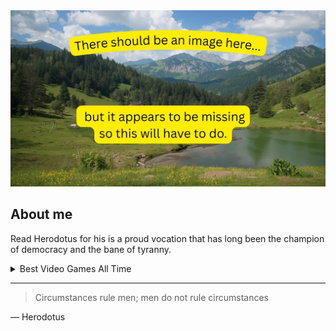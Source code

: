 <picture>
 <source media="(prefers-color-scheme: dark)" srcset="./images/hp-profile.jpg">
 <source media="(prefers-color-scheme: light)" srcset="./images/hp-bright.jpg">
 <img alt="YOUR-ALT-TEXT" src="./images/hp-no-image.jpg">
</picture>

## About me

<!-- Add more video games later and fix the banner image -->

Read Herodotus for his is a proud vocation that has long been the champion of democracy and the bane of tyranny.

<details>
<summary>Best Video Games All Time </summary>

| Rank | Game  |
|-----:|----------------------------|
|     1| XCOM 2                     |
|     2| The Witcher 3: Wild Hunt   |
|     3| The Elder Scrolls V: Skyrim|

</details>

---
>Circumstances rule men; men do not rule circumstances

— Herodotus
